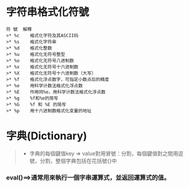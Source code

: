 # 字符串格式化符號
```
符 號  解釋
>* %c	 格式化字符及其ASCII码
>* %s	 格式化字符串
>* %d	 格式化整数
>* %u	 格式化无符号整型
>* %o	 格式化无符号八进制数
>* %x	 格式化无符号十六进制数
>* %X	 格式化无符号十六进制数（大写）
>* %f	 格式化浮点数字，可指定小数点后的精度
>* %e	 用科学计数法格式化浮点数
>* %E	 作用同%e，用科学计数法格式化浮点数
>* %g	 %f和%e的简写
>* %G	 %f 和 %E 的简写
>* %p	 用十六进制数格式化变量的地址
```
# 字典(Dictionary)
>* 字典的每個鍵值key => value對用冒號：分割，每個鍵值對之間用逗號，分割，整個字典包括在花括號{}中
### eval()==>通常用來執行一個字串運算式，並返回運算式的值。
